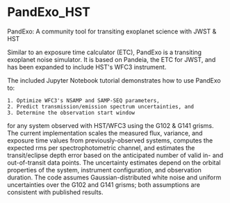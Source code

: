 # PandExo_HST
PandExo: A community tool for transiting exoplanet science with JWST & HST

Similar to an exposure time calculator (ETC), PandExo is a transiting exoplanet noise simulator. It is based on Pandeia, the ETC for JWST, and has been expanded to include HST's WFC3 instrument.

The included Jupyter Notebook tutorial demonstrates how to use PandExo to:

    1. Optimize WFC3's NSAMP and SAMP-SEQ parameters,
    2. Predict transmission/emission spectrum uncertainties, and
    3. Determine the observation start window
    
for any system observed with HST/WFC3 using the G102 & G141 grisms. The current implementation scales the measured flux, variance, and exposure time values from previously-observed systems, computes the expected rms per spectrophotometric channel, and estimates the transit/eclipse depth error based on the anticipated number of valid in- and out-of-transit data points.  The uncertainty estimates depend on the orbital properties of the system, instrument configuration, and observation duration.  The code assumes Gaussian-distributed white noise and uniform uncertainties over the G102 and G141 grisms; both assumptions are consistent with published results.

